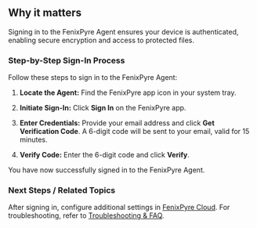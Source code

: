 
## Why it matters
Signing in to the FenixPyre Agent ensures your device is authenticated, enabling secure encryption and access to protected files.

### Step-by-Step Sign-In Process
Follow these steps to sign in to the FenixPyre Agent:

1. **Locate the Agent:** Find the FenixPyre app icon in your system tray.
2. **Initiate Sign-In:** Click **Sign In** on the FenixPyre app.
   <!-- IMG:     ./media/03-setup-&-installation/screenshot-sign-in.jpg | Alt: FenixPyre Agent sign-in screen -->

3. **Enter Credentials:** Provide your email address and click **Get Verification Code**. A 6-digit code will be sent to your email, valid for 15 minutes.
   <!-- IMG:     ./media/03-setup-&-installation/screenshot-verification-code.jpg | Alt: Enter verification code screen -->

4. **Verify Code:** Enter the 6-digit code and click **Verify**.
   <!-- IMG:     ./media/03-setup-&-installation/screenshot-verify-code.jpg | Alt: Verification success screen -->

You have now successfully signed in to the FenixPyre Agent.
   <!-- IMG:     ./media/03-setup-&-installation/screenshot-signed-in.jpg | Alt: Successful sign-in confirmation -->

### Next Steps / Related Topics
After signing in, configure additional settings in [FenixPyre Cloud](/03-setup-&-installation/configure-sso). For troubleshooting, refer to [Troubleshooting & FAQ](/09-troubleshooting-&-faq/index).
